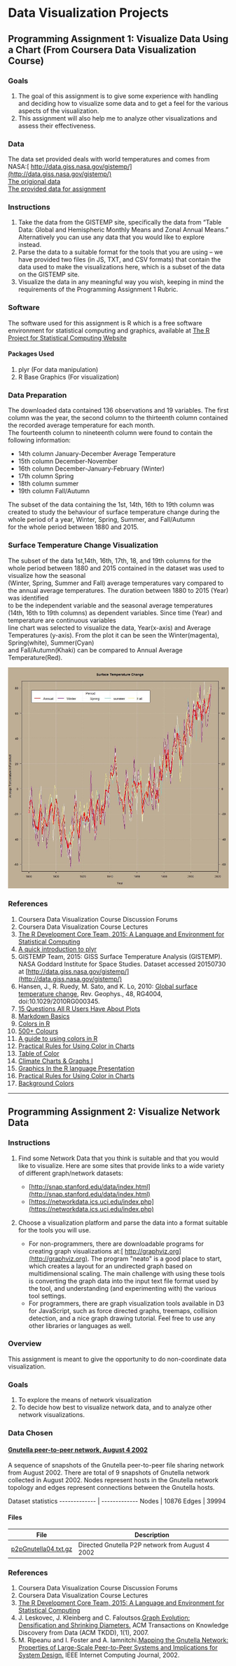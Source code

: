 # Data Visualization Projects

## Programming Assignment 1: Visualize Data Using a Chart (From Coursera Data Visualization Course)

### Goals

1. The goal of this assignment is to give some experience with handling and deciding how to visualize some data and to get a feel for the various aspects of the visualization.
2. This assignment will also help me to analyze other visualizations and assess their effectiveness.

### Data

 The data set provided deals with world temperatures and comes from NASA:[ http://data.giss.nasa.gov/gistemp/](http://data.giss.nasa.gov/gistemp/)   
 [The origional data](https://d396qusza40orc.cloudfront.net/datavisualization/programming_assignment_1/Programming%20Assignment%20Data%20-%20GISTEMP%20Original.zip)   
 [The provided data for assignment](https://d396qusza40orc.cloudfront.net/datavisualization/programming_assignment_1/Programming%20Assignment%201%20Data%20New.zip)

### Instructions

1. Take the data from the GISTEMP site, specifically the data from “Table Data: Global and Hemispheric Monthly Means and Zonal Annual Means.” Alternatively you can use any data that you would like to explore instead.
2. Parse the data to a suitable format for the tools that you are using – we have provided two files (in JS, TXT, and CSV formats) that contain the data used to make the visualizations here, which is a subset of the data on the GISTEMP site.
3. Visualize the data in any meaningful way you wish, keeping in mind the requirements of the Programming Assignment 1 Rubric. 

### Software

The software used for this assignment is R which is a free software environment for statistical computing and graphics, available at [The R Project for Statistical Computing Website](https://www.r-project.org/)

#### Packages Used

1. plyr (For data manipulation)
2. R Base Graphics (For visualization)

### Data Preparation

The downloaded data contained 136 observations and 19 variables. The first column was the year, the second column to the thirteenth column contained the recorded average temperature for each month.  
The fourteenth column to nineteenth column were found to contain the following information:

* 14th column January-December Average Temperature
* 15th column December-November
* 16th column December-January-February (Winter)
* 17th column Spring
* 18th column summer
* 19th column Fall/Autumn    

The subset of the data containing the 1st, 14th, 16th to 19th column was created to study the behaviour of surface temperature change during the whole period of a year, Winter, Spring, Summer, and Fall/Autumn    
for the whole period between 1880 and 2015.   



### Surface Temperature Change Visualization

The subset of the data 1st,14th, 16th, 17th, 18, and 19th columns for the whole period between 1880 and 2015 contained in the dataset was used to visualize how the seasonal    
(Winter, Spring, Summer and Fall) average temperatures vary compared to the annual average temperatures. The duration between 1880 to 2015 (Year) was identified   
to be the independent variable and the seasonal average temperatures (14th, 16th to 19th columns) as dependent variables. Since time (Year) and temperature are continuous variables   
line chart was selected to visualize the data, Year(x-axis) and Average Temperatures (y-axis). From the plot it can be seen the Winter(magenta), Spring(white), Summer(Cyan)   
and Fall/Autumn(Khaki) can be compared to Annual Average Temperature(Red).

![Data Visualization Assginment1](figures/data_vis_assgn1.jpg)

### References

1. Coursera Data Visualization Course Discussion Forums
2. Coursera Data Visualization Course Lectures
3. [The R Development Core Team, 2015: A Language and Environment for Statistical Computing](https://www.r-project.org/)
4. [A quick introduction to plyr](http://seananderson.ca/courses/12-plyr/plyr_2012.pdf)
5. GISTEMP Team, 2015: GISS Surface Temperature Analysis (GISTEMP). NASA Goddard Institute for Space Studies. Dataset accessed 20150730 at [http://data.giss.nasa.gov/gistemp/](http://data.giss.nasa.gov/gistemp/)
6. Hansen, J., R. Ruedy, M. Sato, and K. Lo, 2010: [Global surface temperature change](http://pubs.giss.nasa.gov/abs/ha00510u.html), Rev. Geophys., 48, RG4004, doi:10.1029/2010RG000345.
7. [15 Questions All R Users Have About Plots](http://www.r-bloggers.com/15-questions-all-r-users-have-about-plots/)
8. [Markdown Basics](http://rmarkdown.rstudio.com/authoring_basics.html)
9. [Colors in R](http://www.stat.columbia.edu/~tzheng/files/Rcolor.pdf)
10. [500+ Colours](http://cloford.com/resources/colours/500col.htm)
11. [A guide to using colors in R](http://www2.hawaii.edu/~bmgenco/public_files/programming_&_data_analysis_resources/R_resources/R_materials_washington_online_course/Readings/Clarkson%202010%20Guide%20to%20using%20R%20colors.pdf)
12. [Practical Rules for Using Color in Charts](http://www.perceptualedge.com/articles/visual_business_intelligence/rules_for_using_color.pdf)
13. [Table of Color](http://www.farb-tabelle.de/en/table-of-color.htm)
14. [Climate Charts & Graphs I](https://chartsgraphs.wordpress.com/r-resources/)
15. [Graphics In the R language Presentation](http://www.stat.berkeley.edu/~statcur/WorkshopBC/Presentations/Graphics/graphics.pdf)
16. [Practical Rules for Using Color in Charts](http://www.perceptualedge.com/articles/visual_business_intelligence/rules_for_using_color.pdf)
17. [Background Colors](http://www.backgroundcolor.net/)

******

## Programming Assignment 2: Visualize Network Data

### Instructions

1. Find some Network Data that you think is suitable and that you would like to visualize. Here are some sites that provide links to a wide variety of different graph/network datasets:
     + [http://snap.stanford.edu/data/index.html](http://snap.stanford.edu/data/index.html)
     + [https://networkdata.ics.uci.edu/index.php](https://networkdata.ics.uci.edu/index.php)

2. Choose a visualization platform and parse the data into a format suitable for the tools you will use.
     + For non-programmers, there are downloadable programs for creating graph visualizations at:[ http://graphviz.org](http://graphviz.org). The program "neato" is a good place to start, which creates a layout for an undirected graph based on multidimensional scaling. The main challenge with using these tools is converting the graph data into the input text file format used by the tool, and understanding (and experimenting with) the various tool settings.
     + For programmers, there are graph visualization tools available in D3 for JavaScript, such as force directed graphs, treemaps, collision detection, and a nice graph drawing tutorial. Feel free to use any other libraries or languages as well.

### Overview

This assignment is meant to give the opportunity to do non-coordinate data visualization. 

### Goals

1. To explore the means of network visualization
2. To decide how best to visualize network data, and to analyze other network visualizations.

### Data Chosen

#### [Gnutella peer-to-peer network, August 4 2002](http://snap.stanford.edu/data/p2p-Gnutella04.html)  

A sequence of snapshots of the Gnutella peer-to-peer file sharing network from August 2002. There are total of 9 snapshots of Gnutella network collected in August 2002. Nodes represent hosts in the Gnutella network topology and edges represent connections between the Gnutella hosts.

Dataset statistics
------------- | -------------
Nodes  | 10876
Edges  | 39994

#### Files
 
File  | Description
------------- | -------------
[p2pGnutella04.txt.gz](http://snap.stanford.edu/data/p2p-Gnutella04.txt.gz)  | Directed Gnutella P2P network from August 4 2002

### References

1. Coursera Data Visualization Course Discussion Forums
2. Coursera Data Visualization Course Lectures
3. [The R Development Core Team, 2015: A Language and Environment for Statistical Computing](https://www.r-project.org/)
4. J. Leskovec, J. Kleinberg and C. Faloutsos.[Graph Evolution: Densification and Shrinking Diameters.](http://www.cs.cmu.edu/~jure/pubs/powergrowth-tkdd.pdf) ACM
Transactions on Knowledge Discovery from Data (ACM TKDD), 1(1), 2007. 
5. M. Ripeanu and I. Foster and A. Iamnitchi.[Mapping the Gnutella Network: Properties of Large-Scale Peer-to-Peer Systems and Implications for System Design.](http://snap.stanford.edu/data/p2p-Gnutella04.html) IEEE Internet Computing Journal, 2002.  